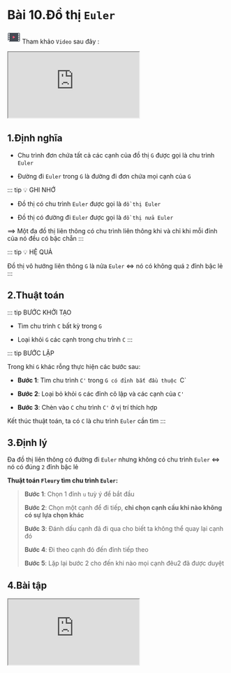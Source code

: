 # Bài 10.Đồ thị `Euler`


<img src="https://raw.githubusercontent.com/Zenfection/Image/master/2021/08/12-16-19-36-icons8-movie_beginning.png" width="30"> Tham khảo `Video` sau đây : 

<div class="videoZen">
  <iframe src="https://drive.google.com/file/d/1M7upbVV7muYnsqUlRUGuhC3Bc8-R60cA/preview"></iframe>
</div>

## 1.Định nghĩa

- Chu trình đơn chứa tất cả các cạnh của đồ thị `G` được gọi là chu trình `Euler`

- Đường đi `Euler` trong `G` là đường đi đơn chứa mọi cạnh của `G`

::: tip 💡 GHI NHỚ

- Đồ thị có chu trình `Euler` được gọi là `đồ thị Euler`

- Đồ thị có đường đi `Euler` được gọi là `đồ thị nửa Euler`

==> Một đa đồ thị liên thông có chu trình liên thông khi và chỉ khi mỗi đỉnh của nó đều có bậc chẵn
:::

::: tip 💡 HỆ QUẢ

Đồ thị vô hướng liên thông `G` là nửa `Euler` <=> nó có không quá `2` đỉnh bậc lẻ
:::

## 2.Thuật toán

::: tip BƯỚC KHỞI TẠO

- Tìm chu trình `C` bất kỳ trong `G`

- Loại khỏi `G` các cạnh trong chu trình `C`
:::

::: tip BƯỚC LẶP

Trong khi `G` khác rỗng thực hiện các bước sau:

- **Bước 1**: Tìm chu trình `C'` trong `G có đỉnh bắt đầu thuộc `C`

- **Bước 2**: Loại bỏ khỏi `G` các đỉnh cô lập và các cạnh của `C'`

- **Bước 3**: Chèn vào `C` chu trình `C'` ở vị trí thích hợp

Kết thúc thuật toán, ta có `C` là chu trình `Euler` cần tìm
:::

## 3.Định lý

Đa đồ thị liên thông có đường đi `Euler` nhưng không có chu trình `Euler` <=> nó có đúng `2` đỉnh bậc lẻ

**Thuật toán `Fleury` tìm chu trình `Euler`:**

> **Bước 1**: Chọn 1 đỉnh `u` tuỳ ý để bắt đầu
>
> **Bước 2**: Chọn một cạnh để đi tiếp, **chỉ chọn cạnh cầu khi nào không có sự lựa chọn khác**
> 
> **Bước 3**: Đánh dấu cạnh đã đi qua cho biết ta không thể quay lại cạnh đó
> 
> **Bước 4**: Đi theo cạnh đó đến đỉnh tiếp theo
>
> **Bước 5**: Lặp lại bước 2 cho đến khi nào mọi cạnh đêu2 đã được duyệt

## 4.Bài tập

<div class="videoZen">
  <iframe src="https://drive.google.com/file/d/1qJRCHM72GQaX93cz4xqym75THyVk-y-3/preview"></iframe>
</div>
